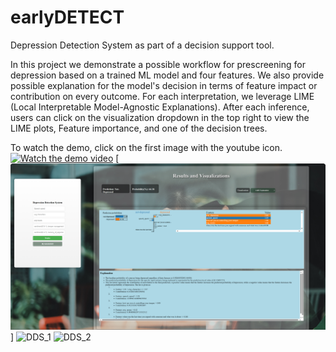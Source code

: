# earlyDETECT

Depression Detection System as part of a decision support tool. 

In this project we demonstrate a possible workflow for prescreening for depression based on a trained ML model and four features. We also provide possible explanation for the model's decision in terms of feature impact or contribution on every outcome. For each interpretation, we leverage LIME (Local Interpretable Model-Agnostic Explanations). After each inference, users can click on the visualization dropdown in the top right to view the LIME plots, Feature importance, and one of the decision trees.

To watch the demo, click on the first image with the youtube icon.
[![Watch the demo video](./for_readme/interface_1.png)](http://www.youtube.com/watch?v=k5R3xtf2gWU')
[![DDS_0](./for_readme/interface_2.png)]
![DDS_1](https://github.com/MustaphaU/earlyDETECT/assets/123378149/74e67d9d-ea39-4397-8895-c1452b944652)
![DDS_2](https://github.com/MustaphaU/earlyDETECT/assets/123378149/ba5a8ce7-ab84-42dd-97c7-415135ba0989)

